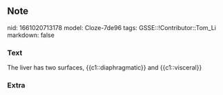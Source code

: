 ## Note
nid: 1661020713178
model: Cloze-7de96
tags: GSSE::!Contributor::Tom_Li
markdown: false

### Text
<div>
  The liver has two surfaces, {{c1::diaphragmatic}} and
  {{c1::visceral}}
</div>

### Extra

